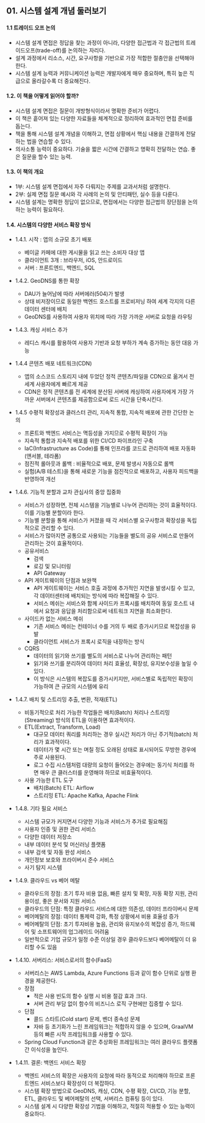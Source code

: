 ## 01. 시스템 설계 개념 둘러보기
#### 1.1 트레이드 오프 논의
- 시스템 설계 면접은 정답을 찾는 과정이 아니라, 다양한 접근법과 각 접근법의 트레이드오프(trade-off)를 논의하는 자리다.
- 설계 과정에서 리소스, 시간, 요구사항을 기반으로 가장 적합한 절충안을 선택해야 한다.
- 시스템 설계 능력과 커뮤니케이션 능력은 개발자에게 매우 중요하며, 특히 높은 직급으로 올라갈수록 더 중요해진다.

#### 1.2. 이 책을 어떻게 읽어야 할까?
- 시스템 설계 면접은 질문이 개방형식이라서 명확한 준비가 어렵다.
- 이 책은 흩어져 있는 다양한 자료들을 체계적으로 정리하여 효과적인 면접 준비를 돕는다.
- 책을 통해 시스템 설계 개념을 이해하고, 면접 상황에서 핵심 내용을 간결하게 전달하는 법을 연습할 수 있다.
- 의사소통 능력이 중요하다. 기술을 짧은 시간에 간결하고 명확히 전달하는 연습. 좋은 질문을 할수 있는 능력. 

#### 1.3. 이 책의 개요
- 1부: 시스템 설계 면접에서 자주 다뤄지는 주제를 교과서처럼 설명한다.
- 2부: 실제 면접 질문 예시와 각 사례의 논의 및 안티패턴, 실수 등을 다룬다.
- 시스템 설계는 명확한 정답이 없으므로, 면접에서는 다양한 접근법의 장단점을 논의하는 능력이 필요하다.

#### 1.4. 시스템의 다양한 서비스 확장 방식
- 1.4.1. 시작 : 앱의 소규모 초기 배포
  - 베이글 카페에 대한 게시물을 읽고 쓰는 소비자 대상 앱
  - 클라이언트 3개 : 브라우저, iOS, 안드로이드
  - 서버 : 프론트엔드, 백엔드, SQL

- 1.4.2. GeoDNS를 통한 확장
  - DAU가 늘어남에 따라 서버에러(504)가 발생
  - 상태 비저장이므로 동일한 백엔드 호스트를 프로비저닝 하여 세계 각지의 다른 데이터 센터에 배치
  - GeoDNS를 사용하여 사용자 위치에 따라 가장 가까운 서버로 요청을 라우팅

- 1.4.3. 캐싱 서비스 추가
  - 레디스 캐시를 활용하여 사용자 기반과 요청 부하가 계속 증가하는 동안 대응 가능

- 1.4.4 콘텐츠 배포 네트워크(CDN)
  - 앱의 소스코드 스토리지 내에 두었던 정적 콘텐츠/파일을 CDN으로 옮겨서 전 세계 사용자에게 빠르게 제공
  - CDN은 정적 콘텐츠를 전 세계에 분산된 서버에 캐싱하여 사용자에게 가장 가까운 서버에서 콘텐츠를 제공함으로써 로드 시간을 단축시킨다.

- 1.4.5 수평적 확장성과 클러스터 관리, 지속적 통합, 지속적 배포에 관한 간단한 논의
  - 프론트와 백엔드 서비스는 멱등성을 가지므로 수평적 확장이 가능
  - 지속적 통합과 지속적 배포를 위한 CI/CD 파이프라인 구축
  - IaC(Infrastructure as Code)를 통해 인프라를 코드로 관리하여 배포 자동화(앤서블, 테라폼)
  - 점진적 롤아웃과 롤백 : 비율적으로 배포, 문제 발생시 자동으로 롤백
  - 실험(A/B 테스트)을 통해 새로운 기능을 점진적으로 배포하고, 사용자 피드백을 반영하여 개선

- 1.4.6. 기능적 분할과 교차 관심사의 중앙 집중화
  - 서비스가 성장하면, 전체 시스템을 기능별로 나누어 관리하는 것이 효율적이다. 이를 기능별 분할이라 한다.
  - 기능별 분할을 통해 서비스가 커졌을 때 각 서비스별 요구사항과 확장성을 독립적으로 관리할 수 있다.
  - 서비스가 많아지면 공통으로 사용되는 기능들을 별도의 공유 서비스로 만들어 관리하는 것이 효율적이다.
  - 공유서비스
    - 검색
    - 로깅 및 모니터링
    - API Gateway
  - API 게이트웨이의 단점과 보완책
    - API 게이트웨이는 서비스 호출 과정에 추가적인 지연을 발생시킬 수 있고, 각 데이터센터에 배치되는 방식에 따라 복잡해질 수 있다.
    - 서비스 메쉬는 서비스와 함께 사이드카 프록시를 배치하여 동일 호스트 내에서 요청과 응답을 처리함으로써 네트워크 지연을 최소화한다.
  - 사이드카 없는 서비스 메쉬
    - 기존 서비스 메쉬는 컨테이너 수를 거의 두 배로 증가시키므로 복잡성을 유발
    - 클라이언트 서비스가 프록시 로직을 내장하는 방식
  - CQRS
    - 데이터의 읽기와 쓰기를 별도의 서비스로 나누어 관리하는 패턴
    - 읽기와 쓰기를 분리하여 데이터 처리 효율성, 확장성, 유지보수성을 높일 수 있다.
    - 이 방식은 시스템의 복잡도를 증가시키지만, 서비스별로 독립적인 확장이 가능하여 큰 규모의 시스템에 유리

- 1.4.7. 배치 및 스트리밍 추출, 변환, 적재(ETL)
  - 비동기적으로 처리 가능한 작업들은 배치(Batch) 처리나 스트리밍(Streaming) 방식의 ETL을 이용하면 효과적이다.
  - ETL(Extract, Transform, Load)
    - 대규모 데이터 쿼리를 처리하는 경우 실시간 처리가 아닌 주기적(batch) 처리가 효과적이다.
    - 데이터가 몇 시간 또는 며칠 정도 오래된 상태로 표시되어도 무방한 경우에 주로 사용된다.
    - 로그 수집 시스템처럼 대량의 요청이 들어오는 경우에는 동기식 처리를 하면 매우 큰 클러스터를 운영해야 하므로 비효율적이다.
  - 사용 가능한 ETL 도구
    - 배치(Batch) ETL: Airflow
    - 스트리밍 ETL: Apache Kafka, Apache Flink

- 1.4.8. 기타 필요 서비스
  - 시스템 규모가 커지면서 다양한 기능과 서비스가 추가로 필요해짐
  - 사용자 인증 및 권한 관리 서비스
  - 다양한 데이터 저장소
  - 내부 데이터 분석 및 머신러닝 플랫폼
  - 내부 검색 및 자동 완성 서비스
  - 개인정보 보호와 프라이버시 준수 서비스
  - 사기 탐지 시스템

- 1.4.9. 클라우드 vs 베어 메탈
  - 클라우드의 장점: 초기 투자 비용 없음, 빠른 설치 및 확장, 자동 확장 지원, 관리 용이성, 좋은 문서와 지원 서비스
  - 클라우드의 단점: 특정 클라우드 서비스에 대한 의존성, 데이터 프라이버시 문제
  - 베어메탈의 장점: 데이터 통제력 강화, 특정 상황에서 비용 효율성 증가 
  - 베어메탈의 단점: 초기 투자비용 높음, 관리와 유지보수의 복잡성 증가, 하드웨어 및 소프트웨어의 업그레이드 어려움
  - 일반적으로 기업 규모가 일정 수준 이상일 경우 클라우드보다 베어메탈이 더 유리할 수도 있음

- 1.4.10. 서버리스: 서비스로서의 함수(FaaS)
  - 서버리스는 AWS Lambda, Azure Functions 등과 같이 함수 단위로 실행 환경을 제공한다.
  - 장점
    - 적은 사용 빈도의 함수 실행 시 비용 절감 효과 크다.
    - 서버 관리 부담 없이 함수의 비즈니스 로직 구현에만 집중할 수 있다.
  - 단점
    - 콜드 스타트(Cold start) 문제, 벤더 종속성 문제
    - 자바 등 초기화가 느린 프레임워크는 적합하지 않을 수 있으며, GraalVM 등의 빠른 시작 프레임워크를 사용할 수 있다.
  - Spring Cloud Function과 같은 추상화된 프레임워크는 여러 클라우드 플랫폼 간 이식성을 높인다.

- 1.4.11. 결론: 백엔드 서비스 확장
  - 백엔드 서비스의 확장은 사용자의 요청에 따라 동적으로 처리해야 하므로 프론트엔드 서비스보다 확장성이 더 복잡하다.
  - 시스템 확장 방법으로 GeoDNS, 캐싱, CDN, 수평 확장, CI/CD, 기능 분할, ETL, 클라우드 및 베어메탈의 선택, 서버리스 컴퓨팅 등이 있다.
  - 시스템 설계 시 다양한 확장성 기법을 이해하고, 적절히 적용할 수 있는 능력이 중요하다.
